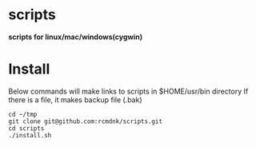scripts
=======

**scripts for linux/mac/windows(cygwin)**

# Install

Below commands will make links to scripts in $HOME/usr/bin directory
If there is a file, it makes backup file (.bak)

    cd ~/tmp
    git clone git@github.com:rcmdnk/scripts.git
    cd scripts
    ./install.sh
